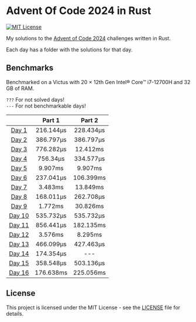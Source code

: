 # Advent Of Code 2024 in Rust

[![MIT License](https://img.shields.io/badge/License-MIT-green.svg)](https://choosealicense.com/licenses/mit/)

My solutions to the [Advent of Code 2024](https://adventofcode.com/2024) challenges written in Rust.

Each day has a folder with the solutions for that day.

## Benchmarks

Benchmarked on a Victus with 20 × 12th Gen Intel® Core™ i7-12700H and 32 GB of RAM.

`???` For not solved days!  
`---` For not benchmarkable days!

|                               |  Part 1   |  Part 2   |
|:-----------------------------:|:---------:|:---------:|
|  [Day 1](./day1/src/main.rs)  | 216.144µs | 228.434µs |
|  [Day 2](./day2/src/main.rs)  | 386.797µs | 386.797µs |
|  [Day 3](./day3/src/main.rs)  | 776.282µs | 12.412ms  |
|  [Day 4](./day4/src/main.rs)  | 756.34µs  | 334.577µs |
|  [Day 5](./day5/src/main.rs)  |  9.907ms  |  9.907ms  |
|  [Day 6](./day6/src/main.rs)  | 237.041µs | 106.399ms |
|  [Day 7](./day7/src/main.rs)  |  3.483ms  | 13.849ms  |
|  [Day 8](./day8/src/main.rs)  | 168.011µs | 262.708µs |
|  [Day 9](./day9/src/main.rs)  |  1.772ms  | 30.826ms  |
| [Day 10](./day10/src/main.rs) | 535.732µs | 535.732µs |
| [Day 11](./day11/src/main.rs) | 856.441µs | 182.135ms |
| [Day 12](./day12/src/main.rs) |  3.576ms  |  8.295ms  |
| [Day 13](./day13/src/main.rs) | 466.099µs | 427.463µs |
| [Day 14](./day14/src/main.rs) | 174.354µs |    ---    |
| [Day 15](./day15/src/main.rs) | 358.548µs | 503.136µs |
| [Day 16](./day16/src/main.rs) | 176.638ms | 225.056ms |

## License

This project is licensed under the MIT License - see the [LICENSE](./LICENSE) file for details.